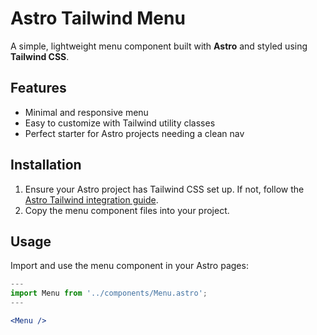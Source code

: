 # Astro Tailwind Menu

A simple, lightweight menu component built with **Astro** and styled using **Tailwind CSS**.

## Features

- Minimal and responsive menu  
- Easy to customize with Tailwind utility classes  
- Perfect starter for Astro projects needing a clean nav  

## Installation

1. Ensure your Astro project has Tailwind CSS set up. If not, follow the [Astro Tailwind integration guide](https://docs.astro.build/en/guides/integrations-guide/tailwind/).  
2. Copy the menu component files into your project.

## Usage

Import and use the menu component in your Astro pages:

```jsx
---
import Menu from '../components/Menu.astro';
---

<Menu />